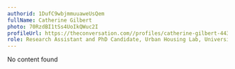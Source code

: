 ```yaml
---
authorid: 1DufC9wbjmmuuaweUsQem
fullName: Catherine Gilbert
photo: 70RzdBI1tSs4UoIkQWuc2I
profileUrl: https://theconversation.com//profiles/catherine-gilbert-443733
role: Research Assistant and PhD Candidate, Urban Housing Lab, University of Sydney
---
```

No content found